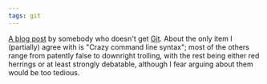 ```yaml
---
tags: git
---
```


[A blog post](https://steveko.wordpress.com/2012/02/24/10-things-i-hate-about-git/) by somebody who doesn't get [Git](/wiki/Git). About the only item I (partially) agree with is "Crazy command line syntax"; most of the others range from patently false to downright trolling, with the rest being either red herrings or at least strongly debatable, although I fear arguing about them would be too tedious.
